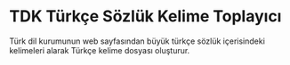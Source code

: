 # TDK Türkçe Sözlük Kelime Toplayıcı 

Türk dil kurumunun web sayfasından büyük türkçe sözlük içerisindeki kelimeleri alarak Türkçe kelime dosyası oluşturur.
